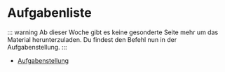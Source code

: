 # Aufgabenliste

::: warning
Ab dieser Woche gibt es keine gesonderte Seite mehr um das Material herunterzuladen.
Du findest den Befehl nun in der Aufgabenstellung.
:::

-   [Aufgabenstellung](./task)
